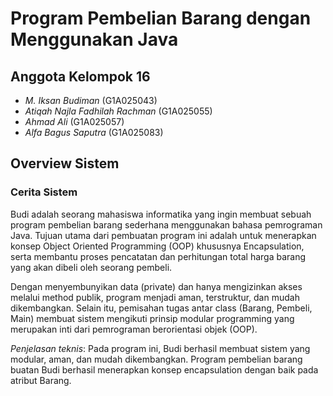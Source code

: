 # Program Pembelian Barang dengan Menggunakan Java

## Anggota Kelompok 16
* *M. Iksan Budiman* (G1A025043)
* *Atiqah Najla Fadhilah Rachman* (G1A025055)
* *Ahmad Ali* (G1A025057)
* *Alfa Bagus Saputra* (G1A025083)


## Overview Sistem

### Cerita Sistem
Budi adalah seorang mahasiswa informatika yang ingin membuat sebuah program pembelian barang sederhana menggunakan bahasa pemrograman Java. Tujuan utama dari pembuatan program ini adalah untuk menerapkan konsep Object Oriented Programming (OOP) khususnya Encapsulation, serta membantu proses pencatatan dan perhitungan total harga barang yang akan dibeli oleh seorang pembeli.

Dengan menyembunyikan data (private) dan hanya mengizinkan akses melalui method publik, program menjadi aman, terstruktur, dan mudah dikembangkan. Selain itu, pemisahan tugas antar class (Barang, Pembeli, Main) membuat sistem mengikuti prinsip modular programming yang merupakan inti dari pemrograman berorientasi objek (OOP).

*Penjelasan teknis*: Pada program ini, Budi berhasil membuat sistem yang modular, aman, dan mudah dikembangkan.
Program pembelian barang buatan Budi berhasil menerapkan konsep encapsulation dengan baik pada atribut Barang.
